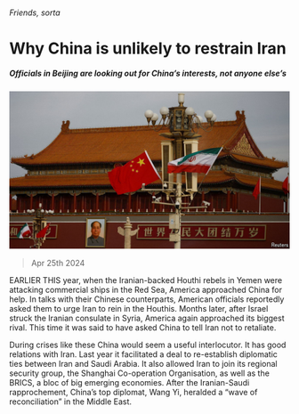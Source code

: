 ###### Friends, sorta

# Why China is unlikely to restrain Iran 

##### Officials in Beijing are looking out for China’s interests, not anyone else’s 

![image](images/20240427_CNP501.jpg) 

> Apr 25th 2024 

EARLIER THIS year, when the Iranian-backed Houthi rebels in Yemen were attacking commercial ships in the Red Sea, America approached China for help. In talks with their Chinese counterparts, American officials reportedly asked them to urge Iran to rein in the Houthis. Months later, after Israel struck the Iranian consulate in Syria, America again approached its biggest rival. This time it was said to have asked China to tell Iran not to retaliate.

During crises like these China would seem a useful interlocutor. It has good relations with Iran. Last year it facilitated a deal to re-establish diplomatic ties between Iran and Saudi Arabia. It also allowed Iran to join its regional security group, the Shanghai Co-operation Organisation, as well as the BRICS, a bloc of big emerging economies. After the Iranian-Saudi rapprochement, China’s top diplomat, Wang Yi, heralded a “wave of reconciliation” in the Middle East.


